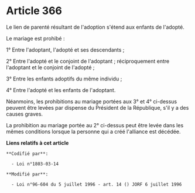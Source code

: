# Article 366

Le lien de parenté résultant de l'adoption s'étend aux enfants de l'adopté.

Le mariage est prohibé :

1° Entre l'adoptant, l'adopté et ses descendants ;

2° Entre l'adopté et le conjoint de l'adoptant ; réciproquement entre l'adoptant et le conjoint de l'adopté ;

3° Entre les enfants adoptifs du même individu ;

4° Entre l'adopté et les enfants de l'adoptant.

Néanmoins, les prohibitions au mariage portées aux 3° et 4° ci-dessus peuvent être levées par dispense du Président de la
République, s'il y a des causes graves.

La prohibition au mariage portée au 2° ci-dessus peut être levée dans les mêmes conditions lorsque la personne qui a créé
l'alliance est décédée.

**Liens relatifs à cet article**

	**Codifié par**:

	  - Loi n°1803-03-14

	**Modifié par**:

	  - Loi n°96-604 du 5 juillet 1996 - art. 14 () JORF 6 juillet 1996
